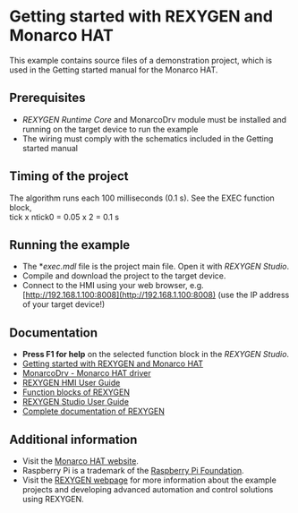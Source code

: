 Getting started with REXYGEN and Monarco HAT
========================================

This example contains source files of a demonstration project, which is used 
in the Getting started manual for the Monarco HAT.

## Prerequisites ##
- *REXYGEN Runtime Core* and MonarcoDrv module must be installed and running on the target 
device to run the example
- The wiring must comply with the schematics included in the Getting started 
manual 

## Timing of the project ##
The algorithm runs each 100 milliseconds (0.1 s). See the EXEC function block,  
tick x ntick0 = 0.05 x 2 = 0.1 s

## Running the example ##
- The **exec.mdl* file is the project main file. Open it with *REXYGEN Studio*.
- Compile and download the project to the target device.
- Connect to the HMI using your web browser, e.g. [http://192.168.1.100:8008](http://192.168.1.100:8008) (use the IP address of your target device!)

## Documentation ##

- **Press F1 for help** on the selected function block in the *REXYGEN Studio*.
- [Getting started with REXYGEN and Monarco HAT](https://www.rexygen.com/doc/PDF/ENGLISH/RexygenGettingStarted_MonarcoHAT_RPi_ENG.pdf)
- [MonarcoDrv - Monarco HAT driver](https://www.rexygen.com/doc/PDF/ENGLISH/MonarcoDrv_ENG.pdf)
- [REXYGEN HMI User Guide](https://www.rexygen.com/doc/PDF/ENGLISH/RexygenHMI_ENG.pdf)
- [Function blocks of REXYGEN](https://www.rexygen.com/doc/PDF/ENGLISH/BRef_ENG.pdf)
- [REXYGEN Studio User Guide](https://www.rexygen.com/doc/PDF/ENGLISH/RexygenStudio_ENG.pdf)
- [Complete documentation of REXYGEN](http://www.rexygen.com/documentation-and-support)

## Additional information ##

- Visit the [Monarco HAT website](http://www.monarco.io).
- Raspberry Pi is a trademark of the [Raspberry Pi Foundation](http://www.raspberrypi.org).
- Visit the [REXYGEN webpage](http://www.rexygen.com) 
for more information about the example projects and developing advanced 
automation and control solutions using REXYGEN.